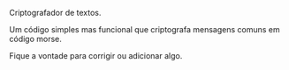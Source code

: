 Criptografador de textos.

Um código simples mas funcional que criptografa mensagens comuns em código morse.


Fique a vontade para corrigir ou adicionar algo.
